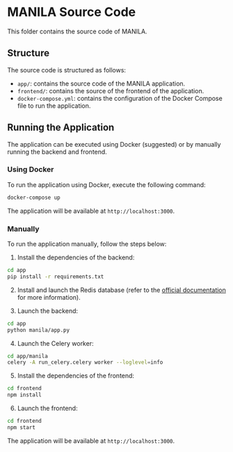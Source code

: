 # MANILA Source Code

This folder contains the source code of MANILA.

## Structure

The source code is structured as follows:

- `app/`: contains the source code of the MANILA application.
- `frontend/`: contains the source of the frontend of the application.
- `docker-compose.yml`: contains the configuration of the Docker Compose file to run the application.

## Running the Application

The application can be executed using Docker (suggested) or by manually running the backend and frontend.

### Using Docker

To run the application using Docker, execute the following command:

```bash
docker-compose up
```

The application will be available at `http://localhost:3000`.

### Manually

To run the application manually, follow the steps below:

1. Install the dependencies of the backend:

```bash
cd app
pip install -r requirements.txt
```

2. Install and launch the Redis database (refer to the [official documentation](https://redis.io/download) for more information).

3. Launch the backend:

```bash
cd app
python manila/app.py
```

4. Launch the Celery worker:

```bash
cd app/manila
celery -A run_celery.celery worker --loglevel=info
```

5. Install the dependencies of the frontend:

```bash
cd frontend
npm install
```

6. Launch the frontend:

```bash
cd frontend
npm start
```

The application will be available at `http://localhost:3000`.
